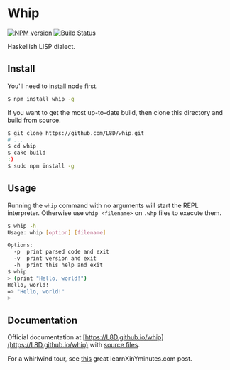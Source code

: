 Whip
====
[![NPM version](https://badge.fury.io/js/whip.png)](http://badge.fury.io/js/whip) [![Build Status](https://travis-ci.org/L8D/whip.png?branch=master)](https://travis-ci.org/L8D/whip)

Haskellish LISP dialect.

Install
-------
You'll need to install node first.
``` bash
$ npm install whip -g
```
If you want to get the most up-to-date build, then clone this directory and build from source.
``` bash
$ git clone https://github.com/L8D/whip.git
# ...
$ cd whip
$ cake build
:)
$ sudo npm install -g
```

Usage
-----
Running the `whip` command with no arguments will start the REPL interpreter. Otherwise use `whip <filename>` on `.whp` files to execute them.
``` bash
$ whip -h
Usage: whip [option] [filename]

Options:
  -p  print parsed code and exit
  -v  print version and exit
  -h  print this help and exit
$ whip
> (print "Hello, world!")
Hello, world!
=> "Hello, world!"
>
```

Documentation
-------------
Official documentation at [https://L8D.github.io/whip](https://L8D.github.io/whip) with [source files](https://L8D.github.io/whip/docs/whip).

For a whirlwind tour, see [this](http://learnxinyminutes.com/docs/whip/) great learnXinYminutes.com post.
